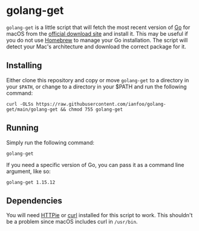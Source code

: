 # golang-get

`golang-get` is a little script that will fetch the most recent version of
[Go](https://golang.org) for macOS from the [official download
site](https://golang.org/dl) and install it. This may be useful if you do not
use [Homebrew](https://brew.sh) to manage your Go installation. The script will
detect your Mac's architecture and download the correct package for it.

## Installing

Either clone this repository and copy or move `golang-get` to a directory in
your `$PATH`, or change to a directory in your $PATH and run the following
command:

```
curl -OLSs https://raw.githubusercontent.com/ianfoo/golang-get/main/golang-get && chmod 755 golang-get
```

## Running

Simply run the following command:
```
golang-get
```

If you need a specific version of Go, you can pass it as a command line
argument, like so:

```
golang-get 1.15.12
```

## Dependencies

You will need [HTTPie](https://httpie.io) or [curl](https://curl.se) installed
for this script to work. This shouldn't be a problem since macOS includes curl
in `/usr/bin`.
